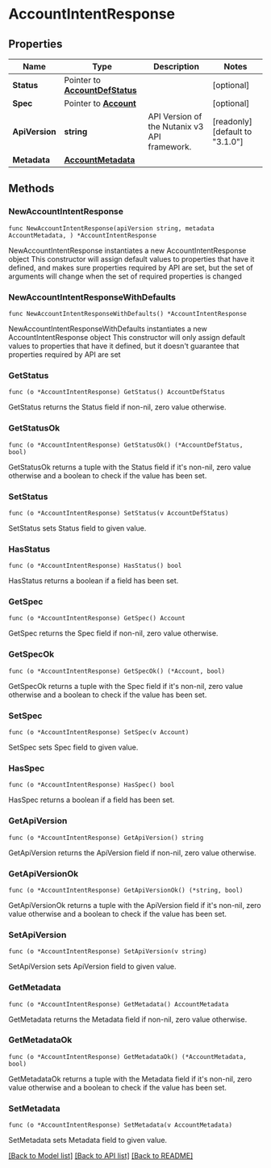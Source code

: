 # AccountIntentResponse

## Properties

Name | Type | Description | Notes
------------ | ------------- | ------------- | -------------
**Status** | Pointer to [**AccountDefStatus**](AccountDefStatus.md) |  | [optional] 
**Spec** | Pointer to [**Account**](Account.md) |  | [optional] 
**ApiVersion** | **string** | API Version of the Nutanix v3 API framework. | [readonly] [default to "3.1.0"]
**Metadata** | [**AccountMetadata**](AccountMetadata.md) |  | 

## Methods

### NewAccountIntentResponse

`func NewAccountIntentResponse(apiVersion string, metadata AccountMetadata, ) *AccountIntentResponse`

NewAccountIntentResponse instantiates a new AccountIntentResponse object
This constructor will assign default values to properties that have it defined,
and makes sure properties required by API are set, but the set of arguments
will change when the set of required properties is changed

### NewAccountIntentResponseWithDefaults

`func NewAccountIntentResponseWithDefaults() *AccountIntentResponse`

NewAccountIntentResponseWithDefaults instantiates a new AccountIntentResponse object
This constructor will only assign default values to properties that have it defined,
but it doesn't guarantee that properties required by API are set

### GetStatus

`func (o *AccountIntentResponse) GetStatus() AccountDefStatus`

GetStatus returns the Status field if non-nil, zero value otherwise.

### GetStatusOk

`func (o *AccountIntentResponse) GetStatusOk() (*AccountDefStatus, bool)`

GetStatusOk returns a tuple with the Status field if it's non-nil, zero value otherwise
and a boolean to check if the value has been set.

### SetStatus

`func (o *AccountIntentResponse) SetStatus(v AccountDefStatus)`

SetStatus sets Status field to given value.

### HasStatus

`func (o *AccountIntentResponse) HasStatus() bool`

HasStatus returns a boolean if a field has been set.

### GetSpec

`func (o *AccountIntentResponse) GetSpec() Account`

GetSpec returns the Spec field if non-nil, zero value otherwise.

### GetSpecOk

`func (o *AccountIntentResponse) GetSpecOk() (*Account, bool)`

GetSpecOk returns a tuple with the Spec field if it's non-nil, zero value otherwise
and a boolean to check if the value has been set.

### SetSpec

`func (o *AccountIntentResponse) SetSpec(v Account)`

SetSpec sets Spec field to given value.

### HasSpec

`func (o *AccountIntentResponse) HasSpec() bool`

HasSpec returns a boolean if a field has been set.

### GetApiVersion

`func (o *AccountIntentResponse) GetApiVersion() string`

GetApiVersion returns the ApiVersion field if non-nil, zero value otherwise.

### GetApiVersionOk

`func (o *AccountIntentResponse) GetApiVersionOk() (*string, bool)`

GetApiVersionOk returns a tuple with the ApiVersion field if it's non-nil, zero value otherwise
and a boolean to check if the value has been set.

### SetApiVersion

`func (o *AccountIntentResponse) SetApiVersion(v string)`

SetApiVersion sets ApiVersion field to given value.


### GetMetadata

`func (o *AccountIntentResponse) GetMetadata() AccountMetadata`

GetMetadata returns the Metadata field if non-nil, zero value otherwise.

### GetMetadataOk

`func (o *AccountIntentResponse) GetMetadataOk() (*AccountMetadata, bool)`

GetMetadataOk returns a tuple with the Metadata field if it's non-nil, zero value otherwise
and a boolean to check if the value has been set.

### SetMetadata

`func (o *AccountIntentResponse) SetMetadata(v AccountMetadata)`

SetMetadata sets Metadata field to given value.



[[Back to Model list]](../README.md#documentation-for-models) [[Back to API list]](../README.md#documentation-for-api-endpoints) [[Back to README]](../README.md)


